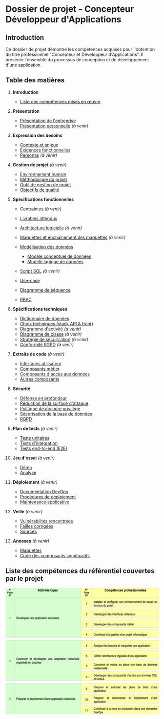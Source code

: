 # Dossier de projet - Concepteur Développeur d'Applications

## Introduction
Ce dossier de projet démontre les compétences acquises pour l'obtention du titre professionnel "Concepteur et Développeur d'Applications". Il présente l'ensemble du processus de conception et de développement d'une application.

## Table des matières

1. **Introduction**
   - [Liste des compétences mises en œuvre](/doc/1-introduction/referentiel-competences.png)

2. **Présentation**
   - [Présentation de l'entreprise](doc/2-presentation/entreprise.md)
   - [Présentation personnelle](doc/2-presentation/personnelle.md) *(à venir)*

3. **Expression des besoins**
   - [Contexte et enjeux](doc/3-expression-besoins/contexte-enjeux.md)
   - [Exigences fonctionnelles](doc/3-expression-besoins/exigences-fonctionnelles.md)
   - [Personas](doc/3-expression-besoins/personas.md) *(à venir)*

4. **Gestion de projet** *(à venir)*
   - [Environnement humain](doc/4-gestion-projet/environnement-humain.md) 
   - [Méthodologie du projet](doc/4-gestion-projet/methodologie.md)
   - [Outil de gestion de projet](doc/4-gestion-projet/outils.md)
   - [Objectifs de qualité](doc/4-gestion-projet/objectifs-qualite.md)

5. **Spécifications fonctionnelles**
   - [Contraintes](doc/5-specifications-fonctionnelles/contraintes.md) *(à venir)*
   - [Livrables attendus](doc/5-specifications-fonctionnelles/livrables.md)
   - [Architecture logicielle](doc/5-specifications-fonctionnelles/architecture.md) *(à venir)*
   - [Maquettes et enchaînement des maquettes](doc/5-specifications-fonctionnelles/maquettes/) *(à venir)*
   - [Modélisation des données](/doc/5-specifications-fonctionnelles/modelisation/bdd/)
      - [Modèle conceptuel de données](/doc/5-specifications-fonctionnelles/modelisation/bdd/MCD.png)
      - [Modèle logique de données](/doc/5-specifications-fonctionnelles/modelisation/bdd/MLD.png)

   - [Script SQL](doc/5-specifications-fonctionnelles/modelisation/script.sql) *(à venir)*
   - [Use-case](doc/5-specifications-fonctionnelles/modelisation/uml/use-case/)
   - [Diagramme de séquence](/doc/5-specifications-fonctionnelles/modelisation/uml/sequence/)
   - [RBAC](/doc/5-specifications-fonctionnelles/rbac.md) 

6. **Spécifications techniques**
   - [Dictionnaire de données](doc/6-specifications-techniques/dictionnaire.md)
   - [Choix techniques (stack API & front)](doc/6-specifications-techniques/stack.md) 
   - [Diagramme d'activité](doc/6-specifications-techniques/diagrammes/activite.md) *(à venir)*
   - [Diagramme de classe](doc/6-specifications-techniques/diagrammes/classe.md) *(à venir)*
   - [Stratégie de sécurisation](doc/6-specifications-techniques/securisation.md) *(à venir)*
   - [Conformité RGPD](doc/6-specifications-techniques/rgpd.md) *(à venir)*

7. **Extraits de code** *(à venir)*
   - [Interfaces utilisateur](doc/7-extraits-code/ui/)
   - [Composants métier](doc/7-extraits-code/business/)
   - [Composants d'accès aux données](doc/7-extraits-code/data/)
   - [Autres composants](doc/7-extraits-code/autres/)

8. **Sécurité**
   - [Défense en profondeur](doc/8-securite/defense-profondeur.md)
   - [Réduction de la surface d'attaque](doc/8-securite/surface-attaque.md)
   - [Politique de moindre privilège](doc/8-securite/moindre-privilege.md)
   - [Sécurisation de la base de données](doc/8-securite/securisation-bdd.md)
   - [RGPD](doc/8-securite/rgpd.md)

9. **Plan de tests** *(à venir)*
   - [Tests unitaires](doc/9-plan-tests/tests-unitaires.md)
   - [Tests d'intégration](doc/9-plan-tests/tests-integration.md)
   - [Tests end-to-end (E2E)](doc/9-plan-tests/tests-e2e.md)

10. **Jeu d'essai** *(à venir)*
    - [Démo](doc/10-jeu-essai/demo.md)
    - [Analyse](doc/10-jeu-essai/analyse.md)

11. **Déploiement** *(à venir)*
    - [Documentation DevOps](doc/11-deploiement/devops.md)
    - [Procédures de déploiement](doc/11-deploiement/procedures.md)
    - [Maintenance applicative](doc/11-deploiement/maintenance.md)

12. **Veille** *(à venir)*
    - [Vulnérabilités rencontrées](doc/12-veille/vulnerabilites.md)
    - [Failles corrigées](doc/12-veille/failles.md)
    - [Sources](doc/12-veille/sources.md)

13. **Annexes** *(à venir)*
    - [Maquettes](doc/13-annexes/maquettes/)
    - [Code des composants significatifs](doc/13-annexes/code/)

## Liste des compétences du référentiel couvertes par le projet

![Liste des compétences mises en œuvre](/doc/1-introduction/referentiel-competences.png)